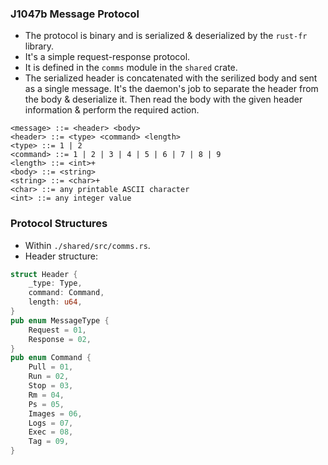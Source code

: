 ### J1047b Message Protocol

- The protocol is binary and is serialized & deserialized by the `rust-fr`
library.
- It's a simple request-response protocol.
- It is defined in the `comms` module in the `shared` crate.
- The serialized header is concatenated with the serilized body and sent as a
single message. It's the daemon's job to separate the header from the body & deserialize
it. Then read the body with the given header information & perform the required
action.

```bnf
<message> ::= <header> <body>
<header> ::= <type> <command> <length>
<type> ::= 1 | 2
<command> ::= 1 | 2 | 3 | 4 | 5 | 6 | 7 | 8 | 9
<length> ::= <int>+
<body> ::= <string>
<string> ::= <char>+
<char> ::= any printable ASCII character
<int> ::= any integer value
```

### Protocol Structures

- Within `./shared/src/comms.rs`.
- Header structure:
```rust
struct Header {
    _type: Type,
    command: Command,
    length: u64,
}
pub enum MessageType {
    Request = 01,
    Response = 02,
}
pub enum Command {
    Pull = 01,
    Run = 02,
    Stop = 03,
    Rm = 04,
    Ps = 05,
    Images = 06,
    Logs = 07,
    Exec = 08,
    Tag = 09,
}
```
